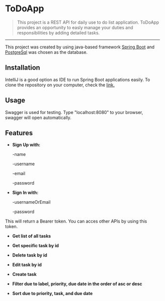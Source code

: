 # ToDoApp

> This project is a REST API for daily use to do list application. ToDoApp provides an opportunity to easly manage your duties and responsibilities by adding detailed tasks. 
___
This project was created by using java-based framework [Spring Boot](https://spring.io/projects/spring-boot) and [PostgreSql](https://www.postgresql.org) was chosen as the database. 
## Installation

IntelliJ is a good option as IDE to run Spring Boot applications easily. To clone the repository on your computer, check the [link.](https://help.github.com/en/articles/cloning-a-repository)
## Usage

Swagger is used for testing. Type "localhost:8080" to your browser, swagger will open automatically. 
## Features

* **Sign Up with:**

  -name
  
  -username
  
  -email
  
  -password
  

* **Sign In with:**

  -usernameOrEmail
  
  -password
  
This will return a Bearer token. You can acces other APIs by using this token.
  
  
* **Get list of all tasks**

* **Get specific task by id**

* **Delete task by id**

* **Edit task by id**

* **Create task**

* **Filter due to label, priority, due date in the order of asc or desc**

* **Sort due to priority, task, and due date**
